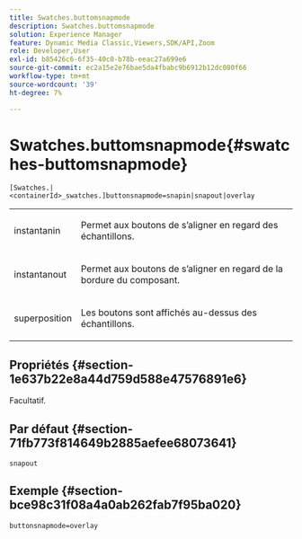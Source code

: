 ```yaml
---
title: Swatches.buttomsnapmode
description: Swatches.buttomsnapmode
solution: Experience Manager
feature: Dynamic Media Classic,Viewers,SDK/API,Zoom
role: Developer,User
exl-id: b85426c6-6f35-40c0-b78b-eeac27a699e6
source-git-commit: ec2a15e2e76bae5da4fbabc9b6912b12dc080f66
workflow-type: tm+mt
source-wordcount: '39'
ht-degree: 7%

---
```


# Swatches.buttomsnapmode{#swatches-buttomsnapmode}

`[Swatches.|<containerId>_swatches.]buttonsnapmode=snapin|snapout|overlay`

<table id="table_4322E3ECE9354016B891F5E7A35D6A2A"> 
 <tbody> 
  <tr> 
   <td> <p> <span class="codeph"> <span class="varname"> instantanin</span> </span> </p> </td> 
   <td> <p>Permet aux boutons de s’aligner en regard des échantillons. </p> </td> 
  </tr> 
  <tr> 
   <td> <p> <span class="codeph"> <span class="varname"> instantanout</span> </span> </p> </td> 
   <td> <p>Permet aux boutons de s’aligner en regard de la bordure du composant. </p> </td> 
  </tr> 
  <tr> 
   <td> <p> <span class="codeph"> <span class="varname"> superposition</span> </span> </p> </td> 
   <td> <p>Les boutons sont affichés au-dessus des échantillons. </p> </td> 
  </tr> 
 </tbody> 
</table>

## Propriétés {#section-1e637b22e8a44d759d588e47576891e6}

Facultatif.

## Par défaut {#section-71fb773f814649b2885aefee68073641}

`snapout`

## Exemple {#section-bce98c31f08a4a0ab262fab7f95ba020}

`buttonsnapmode=overlay`
